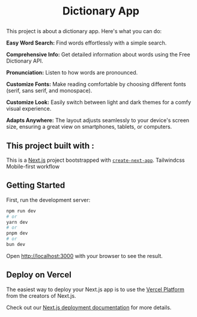 # <p align="center">Dictionary App</p>

  This project is about a dictionary app. Here's what you can do:

  **Easy Word Search:** Find words effortlessly with a simple search.
  
  **Comprehensive Info:** Get detailed information about words using the Free Dictionary API.
  
  **Pronunciation:** Listen to how words are pronounced.
  
  **Customize Fonts:** Make reading comfortable by choosing different fonts (serif, sans serif, and monospace).
  
  **Customize Look:** Easily switch between light and dark themes for a comfy visual experience.
  
  **Adapts Anywhere:** The layout adjusts seamlessly to your device's screen size, ensuring a great view on smartphones, tablets, or computers.

## This project built with : 

This is a [Next.js](https://nextjs.org/) project bootstrapped with [`create-next-app`](https://github.com/vercel/next.js/tree/canary/packages/create-next-app).
Tailwindcss
Mobile-first workflow

## Getting Started

First, run the development server:

```bash
npm run dev
# or
yarn dev
# or
pnpm dev
# or
bun dev
```

Open [http://localhost:3000](http://localhost:3000) with your browser to see the result.

## Deploy on Vercel

The easiest way to deploy your Next.js app is to use the [Vercel Platform](https://vercel.com/new?utm_medium=default-template&filter=next.js&utm_source=create-next-app&utm_campaign=create-next-app-readme) from the creators of Next.js.

Check out our [Next.js deployment documentation](https://nextjs.org/docs/deployment) for more details.
